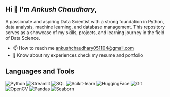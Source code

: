## Hi 👋 I'm *Ankush Chaudhary*, 
A passionate and aspiring Data Scientist with a strong foundation in Python, data analysis, machine learning, and database management.
This repository serves as a showcase of my skills, projects, and learning journey in the field of Data Science.

* 📫 How to reach me ankushchaudhary051104@gmail.com
* 📄 Know about my experiences check my resume and portfolio


## Languages and Tools

![Python](https://img.icons8.com/color/48/000000/python.png)
![Streamlit](https://img.icons8.com/color/48/000000/streamlit.png)
![SQL](https://img.icons8.com/color/48/000000/database.png)
![Scikit-learn](https://upload.wikimedia.org/wikipedia/commons/0/05/Scikit_learn_logo_small.svg)
![HuggingFace](https://huggingface.co/front/assets/huggingface_logo.svg)
![Git](https://img.icons8.com/color/48/000000/git.png)
![OpenCV](https://img.icons8.com/color/48/000000/opencv.png)
![Pandas](https://upload.wikimedia.org/wikipedia/commons/e/ed/Pandas_logo.svg)
![Seaborn](https://seaborn.pydata.org/_static/logo-wide-lightbg.svg)
